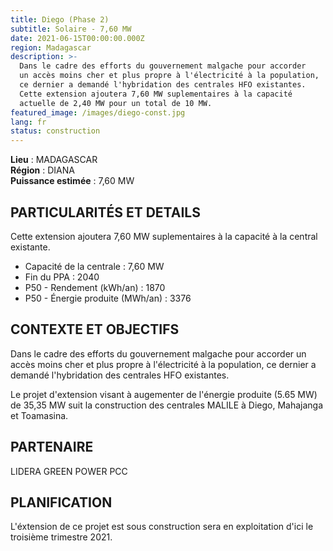 ```yaml
---
title: Diego (Phase 2)
subtitle: Solaire - 7,60 MW
date: 2021-06-15T00:00:00.000Z
region: Madagascar
description: >-
  Dans le cadre des efforts du gouvernement malgache pour accorder
  un accès moins cher et plus propre à l'électricité à la population,
  ce dernier a demandé l'hybridation des centrales HFO existantes.
  Cette extension ajoutera 7,60 MW suplementaires à la capacité 
  actuelle de 2,40 MW pour un total de 10 MW.
featured_image: /images/diego-const.jpg
lang: fr
status: construction
---
```

**Lieu** : MADAGASCAR<br>
**Région** : DIANA<br>
**Puissance estimée**  : 7,60 MW<br>

## PARTICULARITÉS ET DETAILS

Cette extension ajoutera 7,60 MW suplementaires à la capacité à la central existante.

* Capacité de la centrale : 7,60 MW
* Fin du PPA : 2040
* P50 - Rendement (kWh/an) : 1870
* P50 - Énergie produite (MWh/an) : 3376

## CONTEXTE ET OBJECTIFS

Dans le cadre des efforts du gouvernement malgache pour accorder un accès moins cher et plus propre à l'électricité à la population, ce dernier a demandé l'hybridation des centrales HFO existantes.

Le projet d'extension visant à augementer de l'énergie produite (5.65 MW) de 35,35 MW suit la construction des centrales MALILE à Diego, Mahajanga et Toamasina.

## PARTENAIRE

LIDERA GREEN POWER PCC

## PLANIFICATION

L'éxtension de ce projet est sous construction sera en exploitation d'ici le troisième trimestre 2021. 


